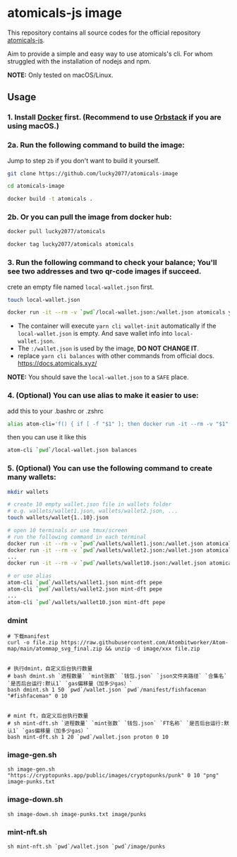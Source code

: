 # atomicals-js image

This repository contains all source codes for the official repository [atomicals-js](https://github.com/atomicals/atomicals-js).

Aim to provide a simple and easy way to use atomicals's cli. For whom struggled with the installation of nodejs and npm.

**NOTE:** Only tested on macOS/Linux.

## Usage

### 1. Install [Docker](https://docs.docker.com/engine/install/#supported-platforms) first. (Recommend to use [Orbstack](https://orbstack.dev/) if you are using macOS.)

### 2a. Run the following command to build the image:

Jump to step `2b` if you don't want to build it yourself.

```bash
git clone https://github.com/lucky2077/atomicals-image
```

```bash
cd atomicals-image
```

```bash
docker build -t atomicals .
```

### 2b. Or you can pull the image from docker hub:

```bash
docker pull lucky2077/atomicals
```

```bash
docker tag lucky2077/atomicals atomicals
```

### 3. Run the following command to check your balance; You'll see two addresses and two qr-code images if succeed.

crete an empty file named `local-wallet.json` first.

```bash
touch local-wallet.json
```

```bash
docker run -it --rm -v `pwd`/local-wallet.json:/wallet.json atomicals yarn cli balances
```

- The container will execute `yarn cli wallet-init` automatically if the `local-wallet.json` is empty. And save wallet info into `local-wallet.json`.
- The `:/wallet.json` is used by the image, **DO NOT CHANGE IT**.
- replace `yarn cli balances` with other commands from official docs. https://docs.atomicals.xyz/

**NOTE:** You should save the `local-wallet.json` to a `SAFE` place.

### 4. (Optional) You can use alias to make it easier to use:

add this to your .bashrc or .zshrc

```bash
alias atom-cli='f() { if [ -f "$1" ]; then docker run -it --rm -v "$1":/wallet.json atomicals yarn cli "${@:2}"; else echo "wallet file $1 not exit"; fi; unset -f f; }; f'
```

then you can use it like this

```bash
atom-cli `pwd`/local-wallet.json balances
```

### 5. (Optional) You can use the following command to create many wallets:

```bash
mkdir wallets

# create 10 empty wallet.json file in wallets folder
# e.g. wallets/wallet1.json, wallets/wallet2.json, ...
touch wallets/wallet{1..10}.json

# open 10 terminals or use tmux/screen
# run the following command in each terminal
docker run -it --rm -v `pwd`/wallets/wallet1.json:/wallet.json atomicals yarn cli mint-dft pepe
docker run -it --rm -v `pwd`/wallets/wallet2.json:/wallet.json atomicals yarn cli mint-dft pepe
...
docker run -it --rm -v `pwd`/wallets/wallet10.json:/wallet.json atomicals yarn cli mint-dft pepe

# or use alias
atom-cli `pwd`/wallets/wallet1.json mint-dft pepe
atom-cli `pwd`/wallets/wallet2.json mint-dft pepe
...
atom-cli `pwd`/wallets/wallet10.json mint-dft pepe

```


### dmint
```shell
# 下载manifest
curl -o file.zip https://raw.githubusercontent.com/Atombitworker/Atom-map/main/atommap_svg_final.zip && unzip -d image/xxx file.zip


# 执行dmint，自定义后台执行数量
# bash dmint.sh `进程数量` `mint张数` `钱包.json` `json文件夹路径` `合集名` `是否后台运行:默认1` `gas偏移量（加多少gas）`
bash dmint.sh 1 50 `pwd`/wallet.json `pwd`/manifest/fishfaceman "#fishfaceman" 0 10

```

```shell

# mint ft，自定义后台执行数量
# sh mint-dft.sh `进程数量` `mint张数` `钱包.json` `FT名称` `是否后台运行:默认1` `gas偏移量（加多少gas）`
bash mint-dft.sh 1 20 `pwd`/wallet.json proton 0 10
```

### image-gen.sh
```shell
sh image-gen.sh "https://cryptopunks.app/public/images/cryptopunks/punk" 0 10 "png" image-punks.txt
```

### image-down.sh
```shell
sh image-down.sh image-punks.txt image/punks
```

### mint-nft.sh
```shell
sh mint-nft.sh `pwd`/wallet.json `pwd`/image/punks
```

